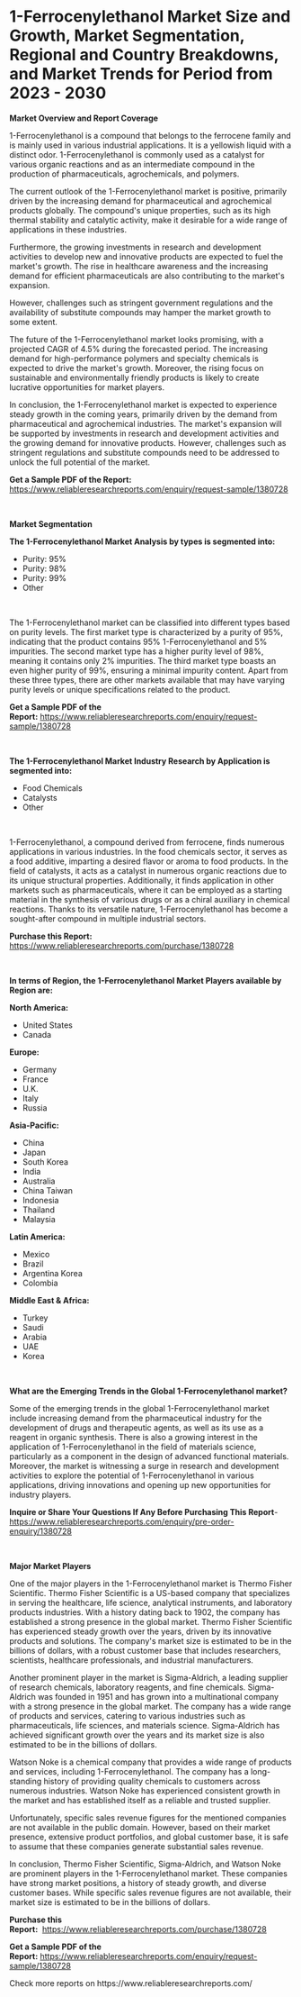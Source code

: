 <p><h1>1-Ferrocenylethanol Market Size and Growth, Market Segmentation, Regional and Country Breakdowns, and Market Trends for Period from 2023 -  2030</h1></p><p><strong>Market Overview and Report Coverage</strong></p>
<p><p>1-Ferrocenylethanol is a compound that belongs to the ferrocene family and is mainly used in various industrial applications. It is a yellowish liquid with a distinct odor. 1-Ferrocenylethanol is commonly used as a catalyst for various organic reactions and as an intermediate compound in the production of pharmaceuticals, agrochemicals, and polymers.</p><p>The current outlook of the 1-Ferrocenylethanol market is positive, primarily driven by the increasing demand for pharmaceutical and agrochemical products globally. The compound's unique properties, such as its high thermal stability and catalytic activity, make it desirable for a wide range of applications in these industries.</p><p>Furthermore, the growing investments in research and development activities to develop new and innovative products are expected to fuel the market's growth. The rise in healthcare awareness and the increasing demand for efficient pharmaceuticals are also contributing to the market's expansion.</p><p>However, challenges such as stringent government regulations and the availability of substitute compounds may hamper the market growth to some extent.</p><p>The future of the 1-Ferrocenylethanol market looks promising, with a projected CAGR of 4.5% during the forecasted period. The increasing demand for high-performance polymers and specialty chemicals is expected to drive the market's growth. Moreover, the rising focus on sustainable and environmentally friendly products is likely to create lucrative opportunities for market players.</p><p>In conclusion, the 1-Ferrocenylethanol market is expected to experience steady growth in the coming years, primarily driven by the demand from pharmaceutical and agrochemical industries. The market's expansion will be supported by investments in research and development activities and the growing demand for innovative products. However, challenges such as stringent regulations and substitute compounds need to be addressed to unlock the full potential of the market.</p></p>
<p><strong>Get a Sample PDF of the Report:</strong> <a href="https://www.reliableresearchreports.com/enquiry/request-sample/1380728">https://www.reliableresearchreports.com/enquiry/request-sample/1380728</a></p>
<p>&nbsp;</p>
<p><strong>Market Segmentation</strong></p>
<p><strong>The 1-Ferrocenylethanol Market Analysis by types is segmented into:</strong></p>
<p><ul><li>Purity: 95%</li><li>Purity: 98%</li><li>Purity: 99%</li><li>Other</li></ul></p>
<p>&nbsp;</p>
<p><p>The 1-Ferrocenylethanol market can be classified into different types based on purity levels. The first market type is characterized by a purity of 95%, indicating that the product contains 95% 1-Ferrocenylethanol and 5% impurities. The second market type has a higher purity level of 98%, meaning it contains only 2% impurities. The third market type boasts an even higher purity of 99%, ensuring a minimal impurity content. Apart from these three types, there are other markets available that may have varying purity levels or unique specifications related to the product.</p></p>
<p><strong>Get a Sample PDF of the Report:</strong>&nbsp;<a href="https://www.reliableresearchreports.com/enquiry/request-sample/1380728">https://www.reliableresearchreports.com/enquiry/request-sample/1380728</a></p>
<p>&nbsp;</p>
<p><strong>The 1-Ferrocenylethanol Market Industry Research by Application is segmented into:</strong></p>
<p><ul><li>Food Chemicals</li><li>Catalysts</li><li>Other</li></ul></p>
<p>&nbsp;</p>
<p><p>1-Ferrocenylethanol, a compound derived from ferrocene, finds numerous applications in various industries. In the food chemicals sector, it serves as a food additive, imparting a desired flavor or aroma to food products. In the field of catalysts, it acts as a catalyst in numerous organic reactions due to its unique structural properties. Additionally, it finds application in other markets such as pharmaceuticals, where it can be employed as a starting material in the synthesis of various drugs or as a chiral auxiliary in chemical reactions. Thanks to its versatile nature, 1-Ferrocenylethanol has become a sought-after compound in multiple industrial sectors.</p></p>
<p><strong>Purchase this Report:</strong>&nbsp; <a href="https://www.reliableresearchreports.com/purchase/1380728">https://www.reliableresearchreports.com/purchase/1380728</a></p>
<p>&nbsp;</p>
<p><strong>In terms of Region, the 1-Ferrocenylethanol Market Players available by Region are:</strong></p>
<p>
    <p> <strong> North America: </strong>
        <ul>
            <li>United States</li>
            <li>Canada</li>
        </ul>
        </p> 
    <p> <strong> Europe: </strong>
        <ul>
            <li>Germany</li>
            <li>France</li>
            <li>U.K.</li>
            <li>Italy</li>
            <li>Russia</li>
        </ul>
        </p> 
    <p> <strong> Asia-Pacific: </strong>
        <ul>
            <li>China</li>
            <li>Japan</li>
            <li>South Korea</li>
            <li>India</li>
            <li>Australia</li>
            <li>China Taiwan</li>
            <li>Indonesia</li>
            <li>Thailand</li>
            <li>Malaysia</li>
        </ul>
        </p> 
    <p> <strong> Latin America: </strong>
        <ul>
            <li>Mexico</li>
            <li>Brazil</li>
            <li>Argentina Korea</li>
            <li>Colombia</li>
        </ul>
        </p> 
    <p> <strong> Middle East & Africa: </strong>
        <ul>
            <li>Turkey</li>
            <li>Saudi</li>
            <li>Arabia</li>
            <li>UAE</li>
            <li>Korea</li>
        </ul>
    </p>
    </p>
<p>&nbsp;</p>
<p><strong>What are the Emerging Trends in the Global 1-Ferrocenylethanol market?</strong></p>
<p><p>Some of the emerging trends in the global 1-Ferrocenylethanol market include increasing demand from the pharmaceutical industry for the development of drugs and therapeutic agents, as well as its use as a reagent in organic synthesis. There is also a growing interest in the application of 1-Ferrocenylethanol in the field of materials science, particularly as a component in the design of advanced functional materials. Moreover, the market is witnessing a surge in research and development activities to explore the potential of 1-Ferrocenylethanol in various applications, driving innovations and opening up new opportunities for industry players.</p></p>
<p><strong>Inquire or Share Your Questions If Any Before Purchasing This Report</strong>- <a href="https://www.reliableresearchreports.com/enquiry/pre-order-enquiry/1380728">https://www.reliableresearchreports.com/enquiry/pre-order-enquiry/1380728</a></p>
<p>&nbsp;</p>
<p><strong>Major Market Players</strong></p>
<p><p>One of the major players in the 1-Ferrocenylethanol market is Thermo Fisher Scientific. Thermo Fisher Scientific is a US-based company that specializes in serving the healthcare, life science, analytical instruments, and laboratory products industries. With a history dating back to 1902, the company has established a strong presence in the global market. Thermo Fisher Scientific has experienced steady growth over the years, driven by its innovative products and solutions. The company's market size is estimated to be in the billions of dollars, with a robust customer base that includes researchers, scientists, healthcare professionals, and industrial manufacturers.</p><p>Another prominent player in the market is Sigma-Aldrich, a leading supplier of research chemicals, laboratory reagents, and fine chemicals. Sigma-Aldrich was founded in 1951 and has grown into a multinational company with a strong presence in the global market. The company has a wide range of products and services, catering to various industries such as pharmaceuticals, life sciences, and materials science. Sigma-Aldrich has achieved significant growth over the years and its market size is also estimated to be in the billions of dollars.</p><p>Watson Noke is a chemical company that provides a wide range of products and services, including 1-Ferrocenylethanol. The company has a long-standing history of providing quality chemicals to customers across numerous industries. Watson Noke has experienced consistent growth in the market and has established itself as a reliable and trusted supplier.</p><p>Unfortunately, specific sales revenue figures for the mentioned companies are not available in the public domain. However, based on their market presence, extensive product portfolios, and global customer base, it is safe to assume that these companies generate substantial sales revenue.</p><p>In conclusion, Thermo Fisher Scientific, Sigma-Aldrich, and Watson Noke are prominent players in the 1-Ferrocenylethanol market. These companies have strong market positions, a history of steady growth, and diverse customer bases. While specific sales revenue figures are not available, their market size is estimated to be in the billions of dollars.</p></p>
<p><strong>Purchase this Report:</strong>&nbsp;&nbsp;<a href="https://www.reliableresearchreports.com/purchase/1380728">https://www.reliableresearchreports.com/purchase/1380728</a></p>
<p></p>
<p><strong>Get a Sample PDF of the Report:</strong>&nbsp;<a href="https://www.reliableresearchreports.com/enquiry/request-sample/1380728">https://www.reliableresearchreports.com/enquiry/request-sample/1380728</a></p>
<p>Check more reports on https://www.reliableresearchreports.com/</p>